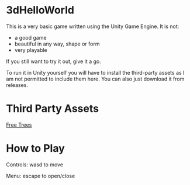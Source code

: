 # 3dHelloWorld
This is a very basic game written using the Unity Game Engine. It is not:
- a good game
- beautiful in any way, shape or form
- very playable

If you still want to try it out, give it a go.

To run it in Unity yourself you will have to install the third-party assets as I am not permitted to include them here.
You can also just download it from releases.

# Third Party Assets
[Free Trees](https://assetstore.unity.com/packages/3d/vegetation/trees/free-trees-103208)


# How to Play
Controls: wasd to move

Menu: escape to open/close
